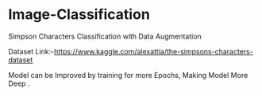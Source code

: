 # Image-Classification
Simpson Characters Classification with Data Augmentation

Dataset Link:-https://www.kaggle.com/alexattia/the-simpsons-characters-dataset

Model can be Improved by training for more Epochs, Making Model More Deep .
